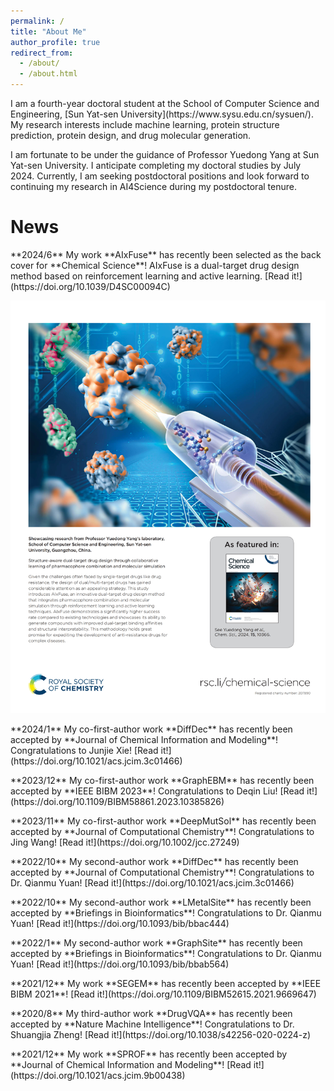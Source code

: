 ```yaml
---
permalink: /
title: "About Me"
author_profile: true
redirect_from: 
  - /about/
  - /about.html
---
```



<p> I am a fourth-year doctoral student at the School of Computer Science and Engineering, [Sun Yat-sen University](https://www.sysu.edu.cn/sysuen/). My research interests include machine learning, protein structure prediction, protein design, and drug molecular generation. </p> 

I am fortunate to be under the guidance of Professor Yuedong Yang at Sun Yat-sen University. I anticipate completing my doctoral studies by July 2024. Currently, I am seeking postdoctoral positions and look forward to continuing my research in AI4Science during my postdoctoral tenure. </p> 

# News

<p> **2024/6** My work **AIxFuse** has recently been selected as the back cover for **Chemical Science**! AIxFuse is a dual-target drug design method based on reinforcement learning and active learning. [Read it!](https://doi.org/10.1039/D4SC00094C) </p> 

![AIxFuse](/images/aixfuse.jpg)

<p> **2024/1**  My co-first-author work **DiffDec** has recently been accepted by **Journal of Chemical Information and Modeling**! Congratulations to Junjie Xie! [Read it!](https://doi.org/10.1021/acs.jcim.3c01466) </p> 

<p> **2023/12**  My co-first-author work **GraphEBM** has recently been accepted by **IEEE BIBM 2023**! Congratulations to Deqin Liu! [Read it!](https://doi.org/10.1109/BIBM58861.2023.10385826) </p> 

<p> **2023/11**  My co-first-author work **DeepMutSol** has recently been accepted by **Journal of Computational Chemistry**! Congratulations to Jing Wang! [Read it!](https://doi.org/10.1002/jcc.27249) </p> 

<p> **2022/10**  My second-author work **DiffDec** has recently been accepted by **Journal of Computational Chemistry**! Congratulations to Dr. Qianmu Yuan! [Read it!](https://doi.org/10.1021/acs.jcim.3c01466) </p> 

<p> **2022/10**  My second-author work **LMetalSite** has recently been accepted by **Briefings in Bioinformatics**! Congratulations to Dr. Qianmu Yuan! [Read it!](https://doi.org/10.1093/bib/bbac444) </p> 

<p> **2022/1**  My second-author work **GraphSite** has recently been accepted by **Briefings in Bioinformatics**! Congratulations to Dr. Qianmu Yuan! [Read it!](https://doi.org/10.1093/bib/bbab564) </p> 

<p> **2021/12**  My work **SEGEM** has recently been accepted by **IEEE BIBM 2021**! [Read it!](https://doi.org/10.1109/BIBM52615.2021.9669647) </p> 

<p> **2020/8**  My third-author work **DrugVQA** has recently been accepted by **Nature Machine Intelligence**! Congratulations to Dr. Shuangjia Zheng! [Read it!](https://doi.org/10.1038/s42256-020-0224-z) </p> 

<p> **2021/12**  My work **SPROF** has recently been accepted by **Journal of Chemical Information and Modeling**! [Read it!](https://doi.org/10.1021/acs.jcim.9b00438) </p> 
